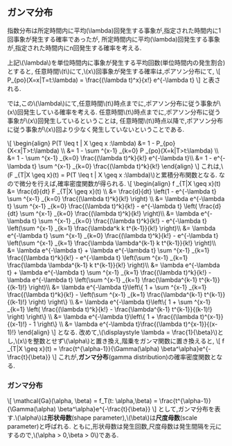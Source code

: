 ## ガンマ分布
指数分布は所定時間内に平均(\lambda)回発生する事象が,指定された時間内に1回事象が発生する確率であったが,
所定時間内に平均(\lambda)回発生する事象が,指定された時間内にn回発生する確率を考える.

上記\\(\lambda\\)を単位時間内に事象が発生する平均回数(単位時間内の発生割合)とすると,
任意時間\\(t\\)にて,\\(x\\)回事象が発生する確率は,ポアソン分布にて,
\\[
	P_{po}(X=x|T=t:\lambda) = \frac{(\lambda t)^x}{x!} e^{-\lambda t}
\\]
と表される.

では,この\\(\lambda\\)にて,任意時間\\(t\\)時点までに,ポアソン分布に従う事象が\\(x\\)回発生している確率を考える.
任意時間\\(t\\)時点までに,ポアソン分布に従う事象が\\(x\\)回発生しているということは,
任意時間\\(t\\)時点以降で,ポアソン分布に従う事象が\\(x\\)回より少なく発生していないということである.

\\[
\begin{align}
	P(T \leq t | X \geq x :\lambda) &= 1 - P_{po}(X<x|T>t:\lambda) \\\\
	&= 1 - \sum ^{x-1} _{k=0} P _{po}(X=k|T>t:\lambda) \\\\
	&= 1 - \sum ^{x-1} _{k=0} \frac{(\lambda t)^k}{k!} e^{-\lambda t}\\\\
	&= 1 - e^{-\lambda t} \sum ^{x-1} _{k=0} \frac{(\lambda t)^k}{k!}
\end{align}
\\]
これは,\\(F _{T|X \geq x}(t) = P(T \leq t | X \geq x :\lambda)\\)と累積分布関数となる.
なので微分を行えば,確率密度関数が得られる.
\\[
\begin{align}
	f _{T|X \geq x}(t) &= \frac{d}{dt} F _{T|X \geq x}(t) \\\\
	&= \frac{d}{dt} \left(1 - e^{-\lambda t} \sum ^{x-1} _{k=0} \frac{(\lambda t)^k}{k!} \right) \\\\
	&=  \lambda e^{-\lambda t} \sum ^{x-1} _{k=0} \frac{(\lambda t)^k}{k!} - e^{-\lambda t} \left( \frac{d}{dt} \sum ^{x-1} _{k=0} \frac{(\lambda t)^k}{k!} \right)\\\\
	&=  \lambda e^{-\lambda t} \sum ^{x-1} _{k=0} \frac{(\lambda t)^k}{k!} - e^{-\lambda t} \left(\sum ^{x-1} _{k=1} \frac{\lambda^k k t^{k-1}}{k!} \right)\\\\
	&=  \lambda e^{-\lambda t} \sum ^{x-1} _{k=0} \frac{(\lambda t)^k}{k!} - e^{-\lambda t} \left(\sum ^{x-1} _{k=1} \frac{\lambda \lambda^{k-1} k t^{k-1}}{k!} \right)\\\\
	&=  \lambda e^{-\lambda t} + \lambda e^{-\lambda t} \sum ^{x-1} _{k=1} \frac{(\lambda t)^k}{k!} - e^{-\lambda t} \left(\sum ^{x-1} _{k=1} \frac{\lambda \lambda^{k-1} k t^{k-1}}{k!} \right)\\\\
	&=  \lambda e^{-\lambda t} + \lambda e^{-\lambda t} \sum ^{x-1} _{k=1} \frac{(\lambda t)^k}{k!} - \lambda e^{-\lambda t} \left(\sum ^{x-1} _{k=1} \frac{\lambda^{k-1} t^{k-1}}{(k-1)!} \right)\\\\
	&=  \lambda e^{-\lambda t}\left\\{ 1 + \sum ^{x-1} _{k=1} \frac{(\lambda t)^k}{k!} - \left(\sum ^{x-1} _{k=1} \frac{\lambda^{k-1} t^{k-1}}{(k-1)!} \right) \right\\} \\\\
	&= \lambda e^{-\lambda t}\left\\{ 1 + \sum ^{x-1} _{k=1} \left( \frac{(\lambda t)^k}{k!} - \frac{\lambda^{k-1} t^{k-1}}{(k-1)!} \right) \right\\} \\\\
	&= \lambda e^{-\lambda t}\left\\{ 1 + \frac{(\lambda t)^{x-1}}{(x-1)!} - 1 \right\\} \\\\
	&= \lambda e^{-\lambda t}\frac{(\lambda t)^{x-1}}{(x-1)!}
\end{align}
\\]
となる.
改めて,\\(\displaystyle \lambda = \frac{1}{\beta}\\)とし,\\(x\\)を整数とせず\\(\alpha\\)と置き換え,階乗をガンマ関数に置き換えると,
\\[
f _{T|X \geq x}(t) = \frac{t^{\alpha-1}}{\Gamma(\alpha) \beta^\alpha}e^{-\frac{t}{\beta}}
\\]
これが,**ガンマ分布**(gamma distribution)の確率密度関数となる.

### ガンマ分布
\\[
	\mathcal{Ga}(\alpha, \beta) = f_T(t: \alpha,\beta) = \frac{t^{\alpha-1}}{\Gamma(\alpha) \beta^\alpha}e^{-\frac{t}{\beta}}
\\]
として,ガンマ分布を表す.\\(\alpha\\)は**形状母数**(shape parameter),\\(\beta\\)は**尺度母数**(scale parameter)と呼ばれる.
ともに,形状母数は発生回数,尺度母数は発生間隔を元にするので,\\(\alpha > 0,\beta > 0\\)である.

